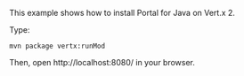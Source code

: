 This example shows how to install Portal for Java on Vert.x 2.

Type:

```
mvn package vertx:runMod
```

Then, open http://localhost:8080/ in your browser.
